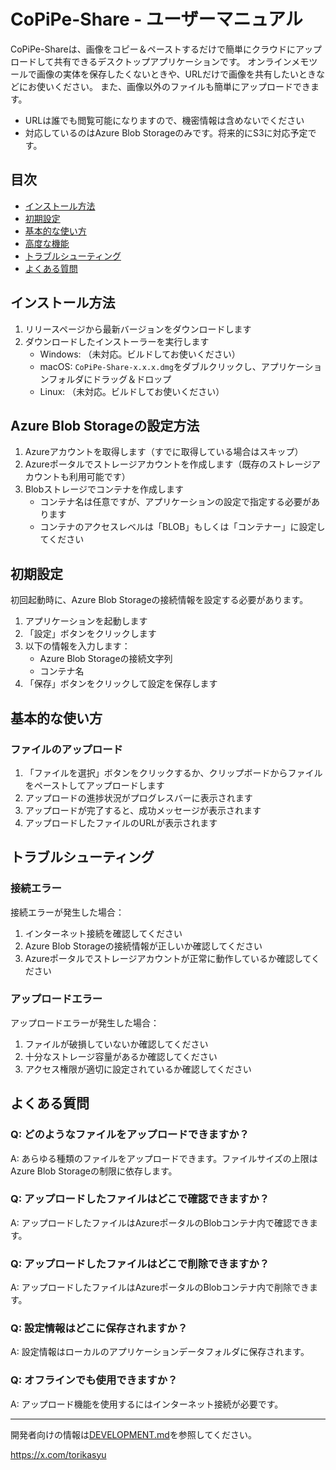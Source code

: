 # CoPiPe-Share - ユーザーマニュアル

CoPiPe-Shareは、画像をコピー＆ペーストするだけで簡単にクラウドにアップロードして共有できるデスクトップアプリケーションです。
オンラインメモツールで画像の実体を保存したくないときや、URLだけで画像を共有したいときなどにお使いください。
また、画像以外のファイルも簡単にアップロードできます。

- URLは誰でも閲覧可能になりますので、機密情報は含めないでください
- 対応しているのはAzure Blob Storageのみです。将来的にS3に対応予定です。

## 目次

- [インストール方法](#インストール方法)
- [初期設定](#初期設定)
- [基本的な使い方](#基本的な使い方)
- [高度な機能](#高度な機能)
- [トラブルシューティング](#トラブルシューティング)
- [よくある質問](#よくある質問)

## インストール方法

1. リリースページから最新バージョンをダウンロードします
2. ダウンロードしたインストーラーを実行します
   - Windows: （未対応。ビルドしてお使いください）
   - macOS: `CoPiPe-Share-x.x.x.dmg`をダブルクリックし、アプリケーションフォルダにドラッグ＆ドロップ
   - Linux: （未対応。ビルドしてお使いください）

## Azure Blob Storageの設定方法
1. Azureアカウントを取得します（すでに取得している場合はスキップ）
2. Azureポータルでストレージアカウントを作成します（既存のストレージアカウントも利用可能です）
3. Blobストレージでコンテナを作成します
    - コンテナ名は任意ですが、アプリケーションの設定で指定する必要があります
    - コンテナのアクセスレベルは「BLOB」もしくは「コンテナー」に設定してください

## 初期設定

初回起動時に、Azure Blob Storageの接続情報を設定する必要があります。

1. アプリケーションを起動します
2. 「設定」ボタンをクリックします
3. 以下の情報を入力します：
   - Azure Blob Storageの接続文字列
   - コンテナ名
4. 「保存」ボタンをクリックして設定を保存します

    
## 基本的な使い方

### ファイルのアップロード

1. 「ファイルを選択」ボタンをクリックするか、クリップボードからファイルをペーストしてアップロードします
2. アップロードの進捗状況がプログレスバーに表示されます
3. アップロードが完了すると、成功メッセージが表示されます
4. アップロードしたファイルのURLが表示されます

## トラブルシューティング

### 接続エラー

接続エラーが発生した場合：

1. インターネット接続を確認してください
2. Azure Blob Storageの接続情報が正しいか確認してください
3. Azureポータルでストレージアカウントが正常に動作しているか確認してください

### アップロードエラー

アップロードエラーが発生した場合：

1. ファイルが破損していないか確認してください
2. 十分なストレージ容量があるか確認してください
3. アクセス権限が適切に設定されているか確認してください

## よくある質問

### Q: どのようなファイルをアップロードできますか？
A: あらゆる種類のファイルをアップロードできます。ファイルサイズの上限はAzure Blob Storageの制限に依存します。

### Q: アップロードしたファイルはどこで確認できますか？
A: アップロードしたファイルはAzureポータルのBlobコンテナ内で確認できます。

### Q: アップロードしたファイルはどこで削除できますか？
A: アップロードしたファイルはAzureポータルのBlobコンテナ内で削除できます。

### Q: 設定情報はどこに保存されますか？
A: 設定情報はローカルのアプリケーションデータフォルダに保存されます。

### Q: オフラインでも使用できますか？
A: アップロード機能を使用するにはインターネット接続が必要です。

---

開発者向けの情報は[DEVELOPMENT.md](./DEVELOPMENT.md)を参照してください。

https://x.com/torikasyu